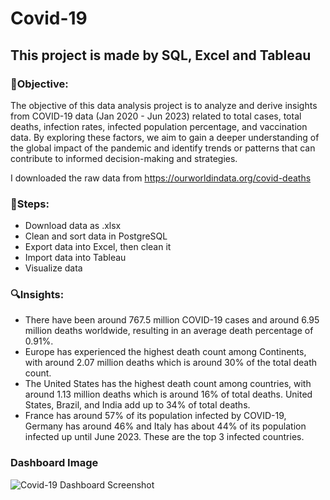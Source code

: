 # Covid-19
## This project is made by SQL, Excel and Tableau
### 🎯Objective:
The objective of this data analysis project is to analyze and derive insights from COVID-19 data (Jan 2020 - Jun 2023) related to total cases, total deaths, infection rates, infected population percentage, and vaccination data. By exploring these factors, we aim to gain a deeper understanding of the global impact of the pandemic and identify trends or patterns that can contribute to informed decision-making and strategies. 

I downloaded the raw data from https://ourworldindata.org/covid-deaths

### 🎢Steps:
- Download data as .xlsx
- Clean and sort data in PostgreSQL
- Export data into Excel, then clean it
- Import data into Tableau
- Visualize data

### 🔍Insights:
- There have been around 767.5 million COVID-19 cases and around 6.95 million deaths worldwide, resulting in an average death percentage of 0.91%.
- Europe has experienced the highest death count among Continents, with around 2.07 million deaths which is around 30% of the total death count.
- The United States has the highest death count among countries, with around 1.13 million deaths which is around 16% of total deaths. United States, Brazil, and India add up to 34% of total deaths.
- France has around 57% of its population infected by COVID-19, Germany has around 46% and Italy has about 44% of its population infected up until June 2023. These are the top 3 infected countries.

### Dashboard Image
![Covid-19 Dashboard Screenshot](https://github.com/Aayush2k23/Covid-19/assets/131526402/e7139d00-0d74-467f-9b0b-bdb564319dba)
